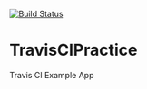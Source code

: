 [![Build Status](https://travis-ci.org/john-brunelle/TravisCIPractice.png)](https://travis-ci.org/john-brunelle/TravisCIPractice)


TravisCIPractice
================

Travis CI Example App
